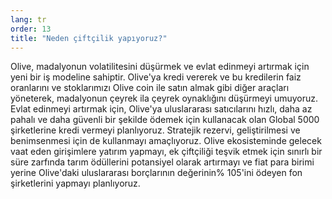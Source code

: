 ```yaml
---
lang: tr
order: 13
title: "Neden çiftçilik yapıyoruz?"
---
```


Olive, madalyonun volatilitesini düşürmek ve evlat edinmeyi artırmak için yeni bir iş modeline sahiptir. Olive'ya kredi vererek ve bu kredilerin faiz oranlarını ve stoklarımızı Olive coin ile satın almak gibi diğer araçları yöneterek, madalyonun çeyrek ila çeyrek oynaklığını düşürmeyi umuyoruz. Evlat edinmeyi artırmak için, Olive'ya uluslararası satıcılarını hızlı, daha az pahalı ve daha güvenli bir şekilde ödemek için kullanacak olan Global 5000 şirketlerine kredi vermeyi planlıyoruz. Stratejik rezervi, geliştirilmesi ve benimsenmesi için de kullanmayı amaçlıyoruz. Olive ekosisteminde gelecek vaat eden girişimlere yatırım yapmayı, ek çiftçiliği teşvik etmek için sınırlı bir süre zarfında tarım ödüllerini potansiyel olarak artırmayı ve fiat para birimi yerine Olive'daki uluslararası borçlarının değerinin% 105'ini ödeyen fon şirketlerini yapmayı planlıyoruz.

